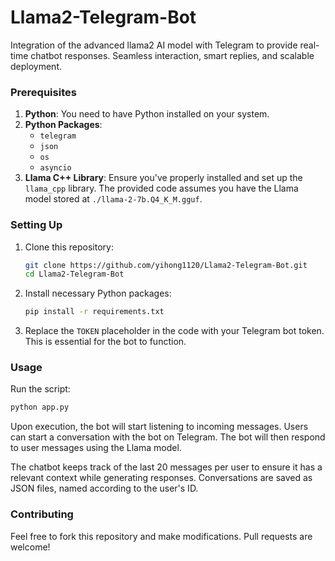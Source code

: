 # Llama2-Telegram-Bot
Integration of the advanced llama2 AI model with Telegram to provide real-time chatbot responses. Seamless interaction, smart replies, and scalable deployment.

### Prerequisites

1. **Python**: You need to have Python installed on your system.
2. **Python Packages**: 
    - `telegram`
    - `json`
    - `os`
    - `asyncio`
3. **Llama C++ Library**: Ensure you've properly installed and set up the `llama_cpp` library. The provided code assumes you have the Llama model stored at `./llama-2-7b.Q4_K_M.gguf`.

### Setting Up

1. Clone this repository:
    ```bash
    git clone https://github.com/yihong1120/Llama2-Telegram-Bot.git
    cd Llama2-Telegram-Bot
    ```

2. Install necessary Python packages:
    ```bash
    pip install -r requirements.txt
    ```

3. Replace the `TOKEN` placeholder in the code with your Telegram bot token. This is essential for the bot to function.

### Usage

Run the script:
```bash
python app.py
```

Upon execution, the bot will start listening to incoming messages. Users can start a conversation with the bot on Telegram. The bot will then respond to user messages using the Llama model.

The chatbot keeps track of the last 20 messages per user to ensure it has a relevant context while generating responses. Conversations are saved as JSON files, named according to the user's ID.

### Contributing

Feel free to fork this repository and make modifications. Pull requests are welcome!